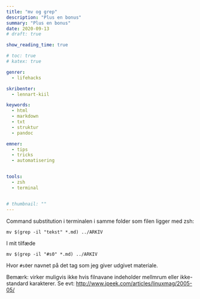```yaml
---
title: "mv og grep"
description: "Plus en bonus"
summary: "Plus en bonus"
date: 2020-09-13
# draft: true

show_reading_time: true

# toc: true
# katex: true

genrer:
  - lifehacks

skribenter:
  - lennart-kiil

keywords:
  - html
  - markdown
  - txt
  - struktur
  - pandoc

emner:
  - tips
  - tricks
  - automatisering


tools:
  - zsh
  - terminal


# thumbnail: ""
---
```


Command substitution i terminalen i samme folder som filen ligger med zsh:

```
mv $(grep -il "tekst" *.md) ../ARKIV
```

I mit tilfæde

```
mv $(grep -il "#s0" *.md) ../ARKIV
```


Hvor `#s0`er navnet på det tag som jeg giver udgivet materiale.

Bemærk: virker muligvis ikke hvis filnavane indeholder mellmrum eller ikke-standard karakterer. Se evt: http://www.jpeek.com/articles/linuxmag/2005-05/